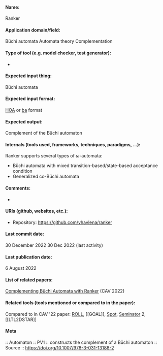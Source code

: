#### Name:
Ranker

#### Application domain/field:
Büchi automata
Automata theory
Complementation

#### Type of tool (e.g. model checker, test generator):
-

#### Expected input thing:
Büchi automata

#### Expected input format:
[HOA](../../Formats/HOA.md) or [ba](../Formats/ba.md) format

#### Expected output:
Complement of the Büchi automaton

#### Internals (tools used, frameworks, techniques, paradigms, ...):
Ranker supports several types of $\omega$-automata:
- Büchi automata with mixed transition-based/state-based acceptance condition
- Generalized co-Büchi automata

#### Comments:
-

#### URIs (github, websites, etc.):
- Repository: https://github.com/vhavlena/ranker

#### Last commit date:
30 December 2022
30 Dec 2022 (last activity)

#### Last publication date:
6 August 2022

#### List of related papers:
[Complementing Büchi Automata with Ranker](https://doi.org/10.1007/978-3-031-13188-2_10) (CAV 2022)

#### Related tools (tools mentioned or compared to in the paper):
Compared to in CAV '22 paper: [ROLL](Libraries/ROLL.md), [[GOAL]], [Spot](Frameworks/Spot.md), [Seminator](Seminator.md) 2, [[LTL2DSTAR]]

#### Meta
:: Automaton
:: PV1 :: constructs the complement of a Büchi automaton
:: Source :: https://doi.org/10.1007/978-3-031-13188-2
